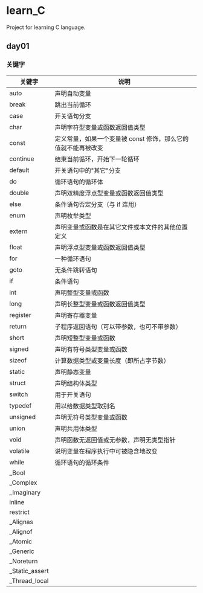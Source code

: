 # learn_C
Project for learning C language.
## day01
### 关键字
| 关键字 | 说明 |
| ------ | ------- |
| auto | 声明自动变量 |
|break	|跳出当前循环|
|case	|开关语句分支
|char	|声明字符型变量或函数返回值类型
|const	|定义常量，如果一个变量被 const 修饰，那么它的值就不能再被改变
|continue|结束当前循环，开始下一轮循环
|default|开关语句中的"其它"分支
|do	|循环语句的循环体
|double	|声明双精度浮点型变量或函数返回值类型
|else	|条件语句否定分支（与 if 连用）
|enum	|声明枚举类型
|extern	|声明变量或函数是在其它文件或本文件的其他位置定义
|float	|声明浮点型变量或函数返回值类型
|for	|一种循环语句
|goto	|无条件跳转语句
|if	|条件语句
|int	|声明整型变量或函数
|long	|声明长整型变量或函数返回值类型
|register|声明寄存器变量
|return	|子程序返回语句（可以带参数，也可不带参数）
|short	|声明短整型变量或函数
|signed	|声明有符号类型变量或函数
|sizeof	|计算数据类型或变量长度（即所占字节数）
|static	|声明静态变量
|struct	|声明结构体类型
|switch	|用于开关语句
|typedef|用以给数据类型取别名
|unsigned|声明无符号类型变量或函数|
|union	|声明共用体类型|
|void	|声明函数无返回值或无参数，声明无类型指针|
|volatile|说明变量在程序执行中可被隐含地改变|
|while	|循环语句的循环条件|
|_Bool|	
|_Complex|
|_Imaginary|
|inline|
|restrict|
|_Alignas|
|_Alignof|
|_Atomic|
|_Generic|
|_Noreturn|
|_Static_assert|
|_Thread_local|
